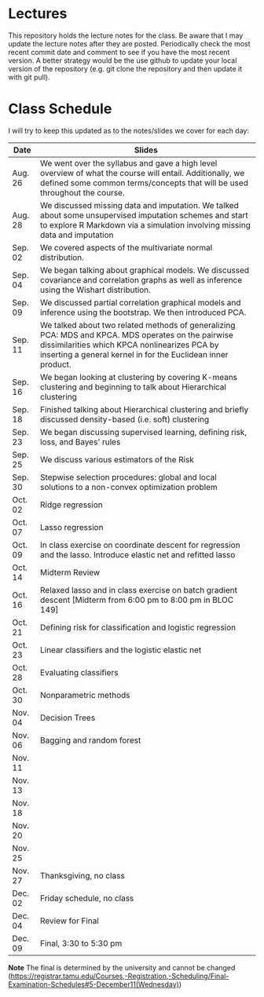 # Lectures
This repository holds the lecture notes for the class.  Be aware that I may 
update the lecture notes after they are posted.  Periodically check the most recent commit date and comment to see if you have the most recent version. A better strategy would be the use github to update your local version of the
repository (e.g. git clone the repository and then update it with git pull).

# Class Schedule
I will try to keep this updated as to the notes/slides we cover
for each day:

Date    | Slides
--------|--------
Aug. 26 | We went over the syllabus and	gave a high level overview of what the course will entail.  Additionally, we defined some common terms/concepts that will be used throughout the course.
Aug. 28 | We discussed missing data and imputation. We talked about some unsupervised imputation schemes and start to explore R Markdown via a simulation involving missing data and imputation
Sep. 02 | We covered aspects of the multivariate normal distribution.
Sep. 04 | We began talking about graphical models.  We discussed covariance and correlation graphs as well as inference using the Wishart distribution.
Sep. 09 | We discussed partial correlation graphical models and inference using the bootstrap.  We then introduced PCA.
Sep. 11 | We talked about two related methods of generalizing PCA: MDS and KPCA.  MDS operates on the pairwise dissimilarities which KPCA nonlinearizes PCA by inserting a general kernel in for the Euclidean inner product.
Sep. 16 | We began looking at clustering by covering K-means clustering and beginning to talk about Hierarchical clustering
Sep. 18 | Finished talking about Hierarchical clustering and briefly discussed density-based (i.e. soft) clustering
Sep. 23 | We began discussing supervised learning, defining risk, loss, and Bayes' rules
Sep. 25 | We discuss various estimators of the Risk
Sep. 30 | Stepwise selection procedures: global and local solutions to a non-convex optimization problem
Oct. 02 | Ridge regression
Oct. 07 | Lasso regression
Oct. 09 | In class exercise on coordinate descent for regression and the lasso.  Introduce elastic net and refitted lasso
Oct. 14 | Midterm Review
Oct. 16 | Relaxed lasso and in class exercise on batch gradient descent [Midterm from 6:00 pm to 8:00 pm in BLOC 149]
Oct. 21 | Defining risk for classification and logistic regression
Oct. 23 | Linear classifiers and the logistic elastic net
Oct. 28 | Evaluating classifiers
Oct. 30 | Nonparametric methods
Nov. 04 | Decision Trees
Nov. 06 | Bagging and random forest
Nov. 11 |
Nov. 13 |
Nov. 18 |
Nov. 20 |
Nov. 25 |
Nov. 27 | Thanksgiving, no class
Dec. 02 | Friday schedule, no class
Dec. 04 | Review for Final
Dec. 09 | Final, 3:30 to 5:30 pm

**Note** The final is determined by the university and cannot be changed 
(https://registrar.tamu.edu/Courses,-Registration,-Scheduling/Final-Examination-Schedules#5-December11(Wednesday))
